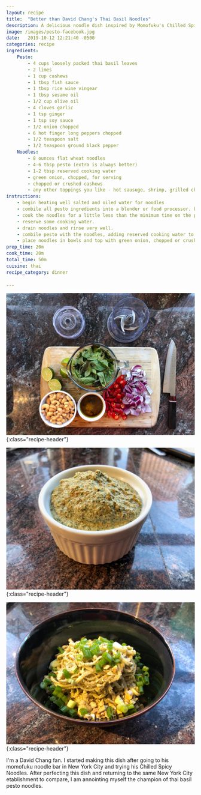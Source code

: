 ```yaml
---
layout: recipe
title:  "Better than David Chang's Thai Basil Noodles"
description: A delicious noodle dish inspired by Momofuku's Chilled Spicy Noodles
image: /images/pesto-facebook.jpg
date:   2019-10-12 12:21:40 -0500
categories: recipe
ingredients:
    Pesto:
        - 4 cups loosely packed thai basil leaves
        - 2 limes
        - 1 cup cashews
        - 1 tbsp fish sauce
        - 1 tbsp rice wine vingear
        - 1 tbsp sesame oil
        - 1/2 cup olive oil
        - 4 cloves garlic
        - 1 tsp ginger
        - 1 tsp soy sauce
        - 1/2 onion chopped
        - 6 hot finger long peppers chopped
        - 1/2 teaspoon salt
        - 1/2 teaspoon ground black pepper
    Noodles:
        - 8 ounces flat wheat noodles
        - 4-6 tbsp pesto (extra is always better)
        - 1-2 tbsp reserved cooking water
        - green onion, chopped, for serving
        - chopped or crushed cashews
        - any other toppings you like - hot sausuge, shrimp, grilled chicken are all great!
instructions:
    - begin heating well salted and oiled water for noodles
    - combile all pesto ingredients into a blender or food processor. blend well. salt to taste.
    - cook the noodles for a little less than the minimum time on the package. firm noodles are important to the dish.
    - reserve some cooking water.
    - drain noodles and rinse very well.
    - combile pesto with the noodles, adding reserved cooking water to help keep the noodles from bunching with the pesto.
    - place noodles in bowls and top with green onion, chopped or crushed cashews and other topings.
prep_time: 20m
cook_time: 20m
total_time: 50m
cuisine: thai
recipe_category: dinner

---
```

![Pesto Ingredients](/images/pesto1.jpg){:class="recipe-header"}

![Finished Pesto](/images/pesto2.jpg){:class="recipe-header"}

![Pesto Noodles](/images/pesto3.jpg){:class="recipe-header"}

I'm a David Chang fan. I started making this dish after going to his momofuku noodle bar in New York City and trying his Chilled Spicy Noodles. After perfecting this dish and returning to the same New York City etablishment to compare, I am annointing myself the champion of thai basil pesto noodles.
